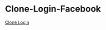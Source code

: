 # Clone-Login-Facebook
<a href="https://ivanilsondacosta21.github.io/Clone-Login-Facebook-/" > Clone Login </a>
